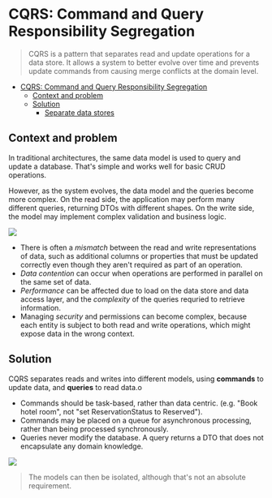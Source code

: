 # CQRS: Command and Query Responsibility Segregation

> CQRS is a pattern that separates read and update operations for a data store. It allows a system to better evolve over time and prevents update commands from causing merge conflicts at the domain level.

- [CQRS: Command and Query Responsibility Segregation](#cqrs-command-and-query-responsibility-segregation)
  - [Context and problem](#context-and-problem)
  - [Solution](#solution)
    - [Separate data stores](#separate-data-stores)

## Context and problem

In traditional architectures, the same data model is used to query and update a database. That's simple and works well for basic CRUD operations.

However, as the system evolves, the data model and the queries become more complex. On the read side, the application may perform many different queries, returning DTOs with different shapes. On the write side, the model may implement complex validation and business logic.

![](2022-08-08-13-50-43.png)

- There is often a _mismatch_ between the read and write representations of data, such as additional columns or properties that must be updated correctly even though they aren't required as part of an operation.
- _Data contention_ can occur when operations are performed in parallel on the same set of data.
- _Performance_ can be affected due to load on the data store and data access layer, and the _complexity_ of the queries requried to retrieve information.
- Managing _security_ and permissions can become complex, because each entity is subject to both read and write operations, which might expose data in the wrong context.

## Solution

CQRS separates reads and writes into different models, using __commands__ to update data, and __queries__ to read data.o

- Commands should be task-based, rather than data centric. (e.g. "Book hotel room", not "set ReservationStatus to Reserved").
- Commands may be placed on a queue for asynchronous processing, rather than being processed synchronously.
- Queries never modify the database. A query returns a DTO that does not encapsulate any domain knowledge.

![](2022-08-08-14-05-36.png)

> The models can then be isolated, although that's not an absolute requirement.

